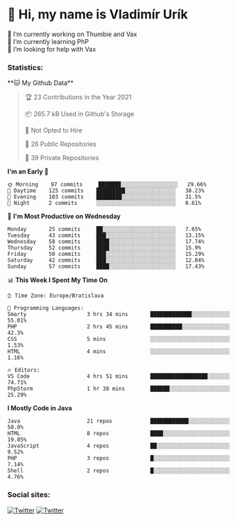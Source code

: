 <h1> 👋 Hi, my name is Vladimír Urík</h1>
<p>
 🔭 I’m currently working on Thumbie and Vax<br>
 🌱 I’m currently learning PhP<br>
 🤔 I’m looking for help with Vax<br>
</p>
<h3>Statistics:</h3>
<!--START_SECTION:waka-->
**🐱 My Github Data** 

> 🏆 23 Contributions in the Year 2021
 > 
> 📦 265.7 kB Used in Github's Storage 
 > 
> 🚫 Not Opted to Hire
 > 
> 📜 26 Public Repositories 
 > 
> 🔑 39 Private Repositories  
 > 
**I'm an Early 🐤** 

```text
🌞 Morning    97 commits     ███████░░░░░░░░░░░░░░░░░░   29.66% 
🌆 Daytime    125 commits    █████████░░░░░░░░░░░░░░░░   38.23% 
🌃 Evening    103 commits    ████████░░░░░░░░░░░░░░░░░   31.5% 
🌙 Night      2 commits      ░░░░░░░░░░░░░░░░░░░░░░░░░   0.61%

```
📅 **I'm Most Productive on Wednesday** 

```text
Monday       25 commits     ██░░░░░░░░░░░░░░░░░░░░░░░   7.65% 
Tuesday      43 commits     ███░░░░░░░░░░░░░░░░░░░░░░   13.15% 
Wednesday    58 commits     ████░░░░░░░░░░░░░░░░░░░░░   17.74% 
Thursday     52 commits     ████░░░░░░░░░░░░░░░░░░░░░   15.9% 
Friday       50 commits     ███░░░░░░░░░░░░░░░░░░░░░░   15.29% 
Saturday     42 commits     ███░░░░░░░░░░░░░░░░░░░░░░   12.84% 
Sunday       57 commits     ████░░░░░░░░░░░░░░░░░░░░░   17.43%

```


📊 **This Week I Spent My Time On** 

```text
⌚︎ Time Zone: Europe/Bratislava

💬 Programming Languages: 
Smarty                   3 hrs 34 mins       █████████████░░░░░░░░░░░░   55.01% 
PHP                      2 hrs 45 mins       ██████████░░░░░░░░░░░░░░░   42.3% 
CSS                      5 mins              ░░░░░░░░░░░░░░░░░░░░░░░░░   1.53% 
HTML                     4 mins              ░░░░░░░░░░░░░░░░░░░░░░░░░   1.16%

🔥 Editors: 
VS Code                  4 hrs 51 mins       ██████████████████░░░░░░░   74.71% 
PhpStorm                 1 hr 38 mins        ██████░░░░░░░░░░░░░░░░░░░   25.29%

```

**I Mostly Code in Java** 

```text
Java                     21 repos            ████████████░░░░░░░░░░░░░   50.0% 
HTML                     8 repos             ████░░░░░░░░░░░░░░░░░░░░░   19.05% 
JavaScript               4 repos             ██░░░░░░░░░░░░░░░░░░░░░░░   9.52% 
PHP                      3 repos             █░░░░░░░░░░░░░░░░░░░░░░░░   7.14% 
Shell                    2 repos             █░░░░░░░░░░░░░░░░░░░░░░░░   4.76%

```



<!--END_SECTION:waka-->

<h3>Social sites:</h3>
<p><a href="https://twitter.com/GGGEDR" target="_blank"><img alt="Twitter" src="https://img.shields.io/badge/twitter-%231DA1F2.svg?&style=for-the-badge&logo=twitter&logoColor=white" /></a> <a href="https://www.reddit.com/user/GGGEDR" target="_blank"><img alt="Twitter" src="https://img.shields.io/badge/reddit-%23FE6262.svg?&style=for-the-badge&logo=reddit&logoColor=white" /></a>
</p>
